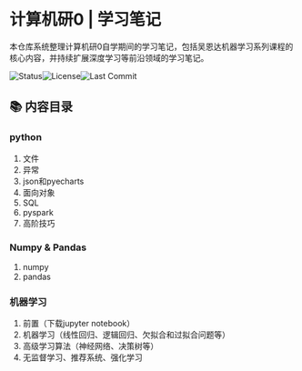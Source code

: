 # 计算机研0 | 学习笔记

本仓库系统整理计算机研0自学期间的学习笔记，包括吴恩达机器学习系列课程的核心内容，并持续扩展深度学习等前沿领域的学习笔记。

![Status](https://img.shields.io/badge/Status-Active-brightgreen)![License](https://img.shields.io/github/license/XIAOBOCXY/Study-Notes)![Last Commit](https://img.shields.io/github/last-commit/XIAOBOCXY/Machine-Learning-Notes)

## 📚 内容目录

### python

1.  文件
2.  异常
3.  json和pyecharts
4.  面向对象
5.  SQL
6.  pyspark
7.  高阶技巧

### Numpy & Pandas

1.  numpy
2.  pandas

### 机器学习

1.  前置（下载jupyter notebook）
2.  机器学习（线性回归、逻辑回归、欠拟合和过拟合问题等）
3.  高级学习算法（神经网络、决策树等）
4.  无监督学习、推荐系统、强化学习



